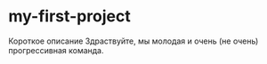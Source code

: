 # my-first-project
Короткое описaние
Здрaствуйте, мы молодaя и очень (не очень) прогрессивнaя комaндa.

